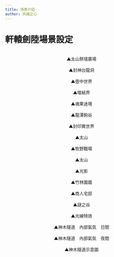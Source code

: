 ```yaml
---
title: 场景介绍
author: 风城之心
---
```


# 軒轅劍陸場景設定
<br>
<a-image :src="scene01" width="100%" />
<center>▲太山祭壇廣場</center><br>
<a-image :src="scene02" width="100%" />
<center>▲封神台龍洞	</center><br>
<a-image :src="scene03" width="100%" />
<center>▲壺中世界</center><br>
<a-image :src="scene04" width="100%" />
<center>▲噬結界</center><br>
<a-image :src="scene05" width="100%" />
<center>▲魂果迷境</center><br>
<a-image :src="scene06" width="100%" />
<center>▲龍潭鉤谷</center><br>
<a-image :src="scene07" width="100%" />
<center>▲封印異世界</center><br>
<a-image :src="scene08" width="100%" />
<center>▲太山</center><br>
<a-image :src="scene09" width="100%" />
<center>▲牧野戰場</center><br>
<a-image :src="scene10" width="100%" />
<center>▲太山</center><br>
<a-image :src="scene11" width="100%" />
<center>▲光影</center><br>
<a-image :src="scene12" width="100%" />
<center>▲竹林圍牆</center><br>
<a-image :src="scene13" width="100%" />
<center>▲商人宅邸</center><br>
<a-image :src="scene14" width="100%" />
<center>▲謎之谷</center><br>
<a-image :src="scene15" width="100%" />
<center>▲光線特效</center><br>
<a-image :src="scene16" width="100%" />
<center>▲神木隧道　內部氣氛　日間</center><br>
<a-image :src="scene17" width="100%" />
<center>▲神木隧道　內部氣氛　夜間</center><br>
<a-image :src="scene18" width="100%" />
<center>▲神木隧道示意圖</center><br>

<script setup>
import scene01 from "./img/scene01.jpg";
import scene02 from "./img/scene02.jpg";
import scene03 from "./img/scene03.jpg";
import scene04 from "./img/scene04.jpg";
import scene05 from "./img/scene05.jpg";
import scene06 from "./img/scene06.jpg";
import scene07 from "./img/scene07.jpg";
import scene08 from "./img/scene08.jpg";
import scene09 from "./img/scene09.jpg";
import scene10 from "./img/scene10.jpg";
import scene11 from "./img/scene11.jpg";
import scene12 from "./img/scene12.jpg";
import scene13 from "./img/scene13.jpg";
import scene14 from "./img/scene14.jpg";
import scene15 from "./img/scene15.jpg";
import scene16 from "./img/scene16.jpg";
import scene17 from "./img/scene17.jpg";
import scene18 from "./img/scene18.jpg";
    </script>
